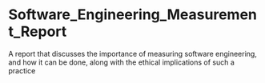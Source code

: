 # Software_Engineering_Measurement_Report
A report that discusses the importance of measuring software engineering, and how it can be done, along with the ethical implications of such a practice
